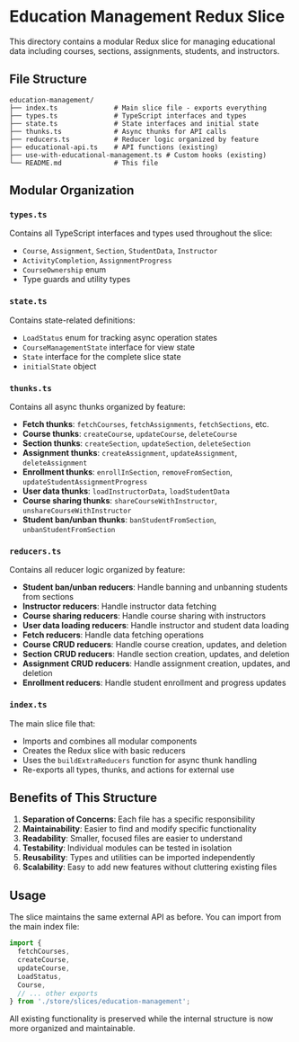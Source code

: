 # Education Management Redux Slice

This directory contains a modular Redux slice for managing educational data including courses, sections, assignments, students, and instructors.

## File Structure

```
education-management/
├── index.ts              # Main slice file - exports everything
├── types.ts              # TypeScript interfaces and types
├── state.ts              # State interfaces and initial state
├── thunks.ts             # Async thunks for API calls
├── reducers.ts           # Reducer logic organized by feature
├── educational-api.ts    # API functions (existing)
├── use-with-educational-management.ts # Custom hooks (existing)
└── README.md             # This file
```

## Modular Organization

### `types.ts`
Contains all TypeScript interfaces and types used throughout the slice:
- `Course`, `Assignment`, `Section`, `StudentData`, `Instructor`
- `ActivityCompletion`, `AssignmentProgress`
- `CourseOwnership` enum
- Type guards and utility types

### `state.ts`
Contains state-related definitions:
- `LoadStatus` enum for tracking async operation states
- `CourseManagementState` interface for view state
- `State` interface for the complete slice state
- `initialState` object

### `thunks.ts`
Contains all async thunks organized by feature:
- **Fetch thunks**: `fetchCourses`, `fetchAssignments`, `fetchSections`, etc.
- **Course thunks**: `createCourse`, `updateCourse`, `deleteCourse`
- **Section thunks**: `createSection`, `updateSection`, `deleteSection`
- **Assignment thunks**: `createAssignment`, `updateAssignment`, `deleteAssignment`
- **Enrollment thunks**: `enrollInSection`, `removeFromSection`, `updateStudentAssignmentProgress`
- **User data thunks**: `loadInstructorData`, `loadStudentData`
- **Course sharing thunks**: `shareCourseWithInstructor`, `unshareCourseWithInstructor`
- **Student ban/unban thunks**: `banStudentFromSection`, `unbanStudentFromSection`

### `reducers.ts`
Contains all reducer logic organized by feature:
- **Student ban/unban reducers**: Handle banning and unbanning students from sections
- **Instructor reducers**: Handle instructor data fetching
- **Course sharing reducers**: Handle course sharing with instructors
- **User data loading reducers**: Handle instructor and student data loading
- **Fetch reducers**: Handle data fetching operations
- **Course CRUD reducers**: Handle course creation, updates, and deletion
- **Section CRUD reducers**: Handle section creation, updates, and deletion
- **Assignment CRUD reducers**: Handle assignment creation, updates, and deletion
- **Enrollment reducers**: Handle student enrollment and progress updates

### `index.ts`
The main slice file that:
- Imports and combines all modular components
- Creates the Redux slice with basic reducers
- Uses the `buildExtraReducers` function for async thunk handling
- Re-exports all types, thunks, and actions for external use

## Benefits of This Structure

1. **Separation of Concerns**: Each file has a specific responsibility
2. **Maintainability**: Easier to find and modify specific functionality
3. **Readability**: Smaller, focused files are easier to understand
4. **Testability**: Individual modules can be tested in isolation
5. **Reusability**: Types and utilities can be imported independently
6. **Scalability**: Easy to add new features without cluttering existing files

## Usage

The slice maintains the same external API as before. You can import from the main index file:

```typescript
import {
  fetchCourses,
  createCourse,
  updateCourse,
  LoadStatus,
  Course,
  // ... other exports
} from './store/slices/education-management';
```

All existing functionality is preserved while the internal structure is now more organized and maintainable. 